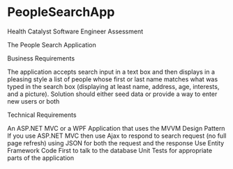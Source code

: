 # PeopleSearchApp
Health Catalyst Software Engineer Assessment

The People Search Application

Business Requirements

The application accepts search input in a text box and then displays in a pleasing style a list of people whose first or last name matches what was typed in the search box (displaying at least name, address, age, interests, and a picture). 
Solution should either seed data or provide a way to enter new users or both

Technical Requirements

An ASP.NET MVC or a WPF Application that uses the MVVM Design Pattern
If you use ASP.NET MVC then use Ajax to respond to search request (no full page refresh) using JSON for both the request and the response
Use Entity Framework Code First to talk to the database
Unit Tests for appropriate parts of the application
